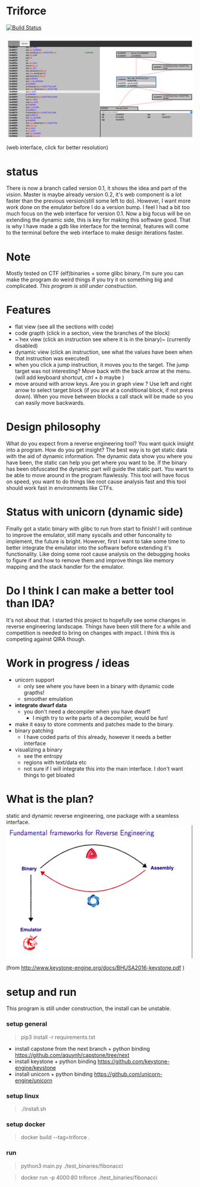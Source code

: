 

# Triforce
[![Build Status](https://travis-ci.org/2xic/Reverse-engineering-tool.svg?branch=master)](https://travis-ci.org/2xic/Reverse-engineering-tool)

<img src="README/new_version.png"  width="800px" />
(web interface, click for better resolution)

# 	status
There is now a branch called version 0.1, it shows the idea and part of the vision. Master is maybe already version 0.2, it's web component is a lot faster than the previous version(still some left to do). However, I want more work done on the emulator before I do a version bump. I feel I had a bit too much focus on the web interface for version 0.1. Now a big focus will be on extending the dynamic side, this is key for making this software good. That is why I have made a gdb like interface for the terminal, features will come to the terminal before the web interface to make design iterations faster.

#   Note
Mostly tested on CTF (elf)binaries + some glibc binary, I'm sure you can make the program do weird things if you try it on something big and complicated. *This program is still under construction*.

#	Features
-	flat view (see all the sections with code)
-	code grapth (click in a section, view the branches of the block)
-	~˙hex view (click an instruction see where it is in the binary)~ (currently disabled)
-	dynamic view (click an instruction, see what the values have been when that instruction was executed)
-	when you click a jump instruction, it moves you to the target. The jump target was not interesting? Move back with the back arrow at the menu. (will add keyboard shortcut, _ctrl + b_ maybe )
-	move around with arrow keys. Are you in graph view ? Use left and right arrow to select target block (if you are at a conditional block, if not press down). When you move between blocks a call stack will be made so you can easily move backwards.


# Design philosophy
What do you expect from a reverse engineering tool? You want quick insight into a program. How do you get insight? The best way is to get static data with the aid of dynamic information. The dynamic data show you where you have been, the static can help you get where you want to be. If the binary has been obfuscated the dynamic part will guide the static part. You want to be able to move around in the program flawlessly. This tool will have focus on speed, you want to do things like root cause analysis fast and this tool should work fast in environments like CTFs. 


#  Status with unicorn (dynamic side)
Finally got a static binary with glibc to run from start to finish! I will continue to improve the emulator, still many syscalls and other funconality to implement, the future is bright. However, first I want to take some time to better integrate the emulator into the software before extending it's functionality. Like doing some root cause analysis on the debugging hooks to figure if and how to remove them and improve things like memory mapping and the stack handler for the emulator.


#  Do I think I can make a better tool than IDA? 
It's not about that. I started this project to hopefully see some changes in reverse engineering landscape. Things have been still there for a while and competition is needed to bring on changes with impact. I think this is competing against QIRA though.

#	Work in progress / ideas
-	unicorn support
	-	only see where you have been in a binary with dynamic code grapths!	
	- 	smoother emulation
-	**integrate dwarf data**
	-	you don't need a decompiler when you have dwarf!
		-	I migth try to write parts of a decompiler, would be fun!
-	make it easy to store comments and patches made to the binary. 
-	binary patching
	-	I have coded parts of this already, however it needs a better interface
-	visualizing a binary
	-	see the entropy
	-	regions with text/data etc
	-	not sure if I will integrate this into the main interface. I don't want things to get bloated


#   What is the plan?
static and dynamic reverse engineering, one package with a seamless interface. 
<img src="README/idea.png"  width="500px" />

(from http://www.keystone-engine.org/docs/BHUSA2016-keystone.pdf )

# setup and run
This program is still under construction, the install can be unstable.

### setup general
>  pip3 install -r requirements.txt
- install capstone from the next branch + python binding
		https://github.com/aquynh/capstone/tree/next
- install keystone + python binding
		https://github.com/keystone-engine/keystone
- install unicorn + python binding
		https://github.com/unicorn-engine/unicorn

### setup linux
>	./install.sh

### setup docker
> 	docker build --tag=triforce .

### run 
> 	python3 main.py ./test_binaries/fibonacci

> 	docker run -p 4000:80 triforce ./test_binaries/fibonacci


